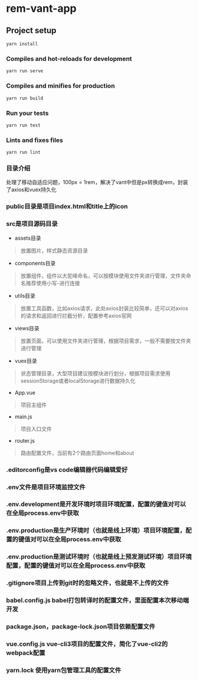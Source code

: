 # rem-vant-app

## Project setup
```
yarn install
```

### Compiles and hot-reloads for development
```
yarn run serve
```

### Compiles and minifies for production
```
yarn run build
```

### Run your tests
```
yarn run test
```

### Lints and fixes files
```
yarn run lint
```

### 目录介绍

处理了移动自适应问题，100px = 1rem，解决了vant中但是px转换成rem，封装了axios和vuex持久化

### public目录是项目index.html和title上的icon

### src是项目源码目录

* assets目录
> 放置图片，样式静态资源目录
* components目录
> 放置组件，组件以大驼峰命名，可以按模块使用文件夹进行管理，文件夹命名推荐使用小写-进行连接
* utils目录
> 放置工具函数，比如axios请求，此处axios封装比较简单，还可以对axios的请求和返回进行拦截分析，配置参考axios官网
* views目录
> 放置页面，可以使用文件夹进行管理，根据项目需求，一般不需要按文件夹进行管理
* vuex目录
> 状态管理目录，大型项目建议按模块进行划分，根据项目需求使用sessionStorage或者localStorage进行数据持久化
* App.vue
> 项目主组件
* main.js
> 项目入口文件
* router.js
> 路由配置文件，当前有2个路由页面home和about

### .editorconfig是vs code编辑器代码编辑爱好

### .env文件是项目环境监控文件

### .env.development是开发环境时项目环境配置，配置的键值对可以在全局process.env中获取

### .env.production是生产环境时（也就是线上环境）项目环境配置，配置的键值对可以在全局process.env中获取

### .env.production是测试环境时（也就是线上预发测试环境）项目环境配置，配置的键值对可以在全局process.env中获取

### .gitignore项目上传到git时的忽略文件，也就是不上传的文件

### babel.config.js babel打包转译时的配置文件，里面配置本次移动端开发

### package.json，package-lock.json项目依赖配置文件

### vue.config.js vue-cli3项目的配置文件，简化了vue-cli2的webpack配置

### yarn.lock 使用yarn包管理工具的配置文件
